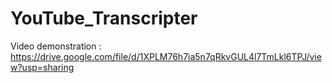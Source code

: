 # YouTube_Transcripter

Video demonstration : https://drive.google.com/file/d/1XPLM76h7ia5n7qRkvGUL4l7TmLkl6TPJ/view?usp=sharing
